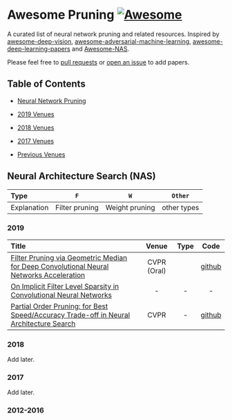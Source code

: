 
# Awesome Pruning [![Awesome](https://awesome.re/badge.svg)](https://awesome.re)

  

A curated list of neural network pruning and related resources. Inspired by [awesome-deep-vision](https://github.com/kjw0612/awesome-deep-vision), [awesome-adversarial-machine-learning](https://github.com/yenchenlin/awesome-adversarial-machine-learning), [awesome-deep-learning-papers](https://github.com/terryum/awesome-deep-learning-papers) and [Awesome-NAS](https://github.com/D-X-Y/Awesome-NAS).


Please feel free to [pull requests](https://github.com/he-y/awesome-Pruning/pulls) or [open an issue](https://github.com/he-y/awesome-Pruning/issues) to add papers.

  

## Table of Contents

  

- [Neural Network Pruning](#NAS)

- [2019 Venues](#2019)

- [2018 Venues](#2018)

- [2017 Venues](#2017)

- [Previous Venues](#2012-2016)

  

  

## Neural Architecture Search (NAS)

  

|  Type |  `F` |  `W`  |  `Other` |
|:------------|:--------------:|:----------------------:|:----------:|
| Explanation | Filter pruning | Weight pruning | other types |

  

  

### 2019

  

|  Title  | Venue  | Type | Code |
|:--------|:--------:|:--------:|:--------:|
| [Filter Pruning via Geometric Median for Deep Convolutional Neural Networks Acceleration](https://arxiv.org/abs/1811.00250) | CVPR (Oral) | |[github](https://github.com/he-y/filter-pruning-geometric-median)|
| [On Implicit Filter Level Sparsity in Convolutional Neural Networks](https://arxiv.org/abs/1811.12495) | - | - | - |
| [Partial Order Pruning: for Best Speed/Accuracy Trade-off in Neural Architecture Search](https://arxiv.org/abs/1903.03777) | CVPR | - | [github](https://github.com/lixincn2015/Partial-Order-Pruning) |


  

### 2018

Add later. 

  

### 2017

Add later.

### 2012-2016




  

